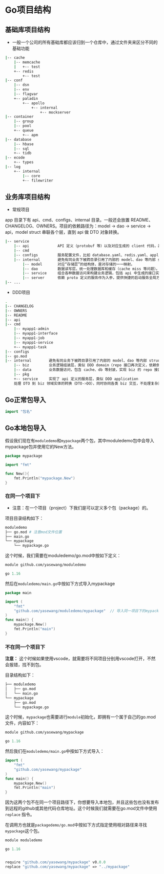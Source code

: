 # Go项目结构

## 基础库项目结构

* 一般一个公司的所有基础库都应该归到一个仓库中，通过文件夹来区分不同的基础功能

```bash
|-- cache
    |-- memcache
    |   +-- test
    +-- redis
        +-- test
|-- conf
    |-- dsn 
    |-- env
    |-- flagvar
    +-- paladin
        +-- apollo
            +-- internal
                +-- mockserver
|-- container
    |-- group
    |-- pool
    +-- queue
        +-- apm
|-- database
    |-- hbase
    |-- sql
    +-- tidb
|-- ecode
    +-- types
|-- log
    +-- internal
        |-- core
        +-- filewriter
```

## 业务库项目结构

* 常规项目

app 目录下有 api、cmd、configs、internal 目录。一般还会放置 README、CHANGELOG、OWNERS。项目的依赖路径为：model -> dao -> service -> api，model struct 串联各个层，直到 api 做 DTO 对象转换。

```bash
|-- service
    |-- api             API 定义（protobuf 等）以及对应生成的 client 代码，基于 pb 生成的 swagger.json。
    |-- cmd
    |-- configs         服务配置文件，比如 database.yaml、redis.yaml、application.yaml。
    |-- internal        避免有同业务下被跨目录引用了内部的 model、dao 等内部 struct。
        |-- model       对应“存储层”的结构体，是对存储的一一映射。
        |-- dao         数据读写层，统一处理数据库和缓存（cache miss 等问题）。
        |-- service     组合各种数据访问来构建业务逻辑，包括 api 中生成的接口实现。
        |-- server      依赖 proto 定义的服务作为入参，提供快捷的启动服务全局方法。
|-- ...
```

* DDD项目

```bash
.
|-- CHANGELOG
|-- OWNERS
|-- README
|-- api
|-- cmd
    |-- myapp1-admin
    |-- myapp1-interface
    |-- myapp1-job
    |-- myapp1-service
    +-- myapp1-task
|-- configs
|-- go.mod
|-- internal        避免有同业务下被跨目录引用了内部的 model、dao 等内部 struct。
    |-- biz         业务逻辑组装层，类似 DDD domain（repo 接口再次定义，依赖倒置）。
    |-- data        业务数据访问，包含 cache、db 等封装，实现 biz 的 repo 接口。
    |-- pkg
    +-- service     实现了 api 定义的服务层，类似 DDD application
    处理 DTO 到 biz 领域实体的转换（DTO->DO），同时协同各类 biz 交互，不处理复杂逻辑。
```

## Go正常包导入

```go
import "包名"
```

## Go本地包导入

假设我们现在有`moduledemo`和`mypackage`两个包，其中moduledemo包中会导入mypackage包并使用它的New方法。

```go
package mypackage

import "fmt"

func New(){
    fmt.Println("mypackage.New")
}
```

### 在同一个项目下

* 注意：在一个项目（project）下我们是可以定义多个包（package）的。

项目目录结构如下：

```bash
moduledemo
├── go.mod # 注意mod文件位置
├── main.go
└── mypackage
    └── mypackage.go
```

这个时候，我们需要在moduledemo/go.mod中按如下定义：

```mod
module github.com/yasewang/moduledemo

go 1.16
```

然后在`moduledemo/main.go`中按如下方式导入mypackage

```go
package main

import (
    "fmt"
    "github.com/yasewang/moduledemo/mypackage"  // 导入同一项目下的mypackage包
)
func main() {
    mypackage.New()
    fmt.Println("main")
}
```

### 不在同一个项目下

**注意：** 这个时候如果使用vscode，就需要将不同项目分别用vscode打开，不然会报错，找不到包。

目录结构如下：

```bash
├── moduledemo
│   ├── go.mod
│   └── main.go
└── mypackage
    ├── go.mod
    └── mypackage.go
```

这个时候，`mypackage`也需要进行`module`初始化，即拥有一个属于自己的go.mod文件，内容如下：

```mod
module github.com/yasewang/mypackage

go 1.16
```

然后我们在`moduledemo/main.go`中按如下方式导入：

```go
import (
    "fmt"
    "github.com/yasewang/mypackage"
)
func main() {
    mypackage.New()
    fmt.Println("main")
}
```

因为这两个包不在同一个项目路径下，你想要导入本地包，并且这些包也没有发布到远程的github或其他代码仓库地址。这个时候我们就需要在go.mod文件中使用 `replace` 指令。

在调用方也就是`packagedemo/go.mod`中按如下方式指定使用相对路径来寻找`mypackage`这个包。

```mod
module moduledemo

go 1.16


require "github.com/yasewang/mypackage" v0.0.0
replace "github.com/yasewang/mypackage" => "../mypackage"
```


